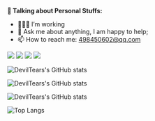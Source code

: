 <!-- Talking about you -->
**🍓 Talking about Personal Stuffs:**

- 👨🏻‍💻 I’m working
- 💬 Ask me about anything, I am happy to help;
- 📫 How to reach me: 498450602@qq.com

<code><img src="https://img.shields.io/badge/typescript-black.svg?style=for-the-badge&logo=typescript"/></code>
<code><img src="https://img.shields.io/badge/-JavaScript-black?style=for-the-badge&logo=JavaScript"/></code>
<code><img src="https://img.shields.io/badge/-Go-black?style=for-the-badge&logo=go"/></code>
<code><img src="https://img.shields.io/badge/-Python-black?style=for-the-badge&logo=python"/></code>

![DevilTears's GitHub stats](https://stats.justsong.cn/api/leetcode?username=deviltears&cn=true&lang=zh-CN&theme=merko)

![DevilTears's GitHub stats](https://stats.justsong.cn/api/juejin?id=4459274890655447&theme=merko&lang=zh-CN)

![DevilTears's GitHub stats](https://github-readme-stats.vercel.app/api?username=DevilTears&layout=compact&theme=merko&show_icons=true)

![Top Langs](https://github-readme-stats.vercel.app/api/top-langs/?username=DevilTears&theme=merko&layout=compact)

